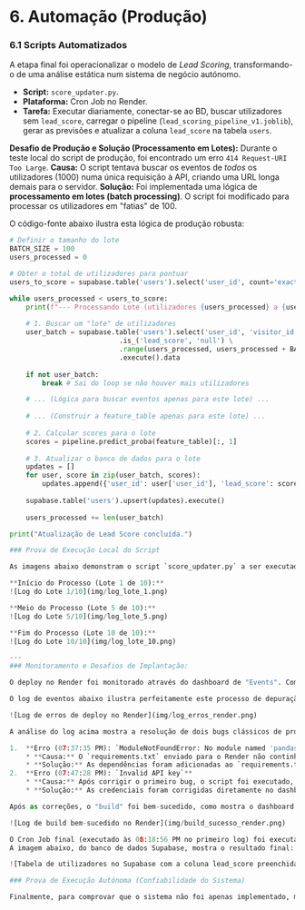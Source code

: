 # 6. Automação (Produção)

### 6.1 Scripts Automatizados
A etapa final foi operacionalizar o modelo de *Lead Scoring*, transformando-o de uma análise estática num sistema de negócio autónomo.

* **Script:** `score_updater.py`.
* **Plataforma:** Cron Job no Render.
* **Tarefa:** Executar diariamente, conectar-se ao BD, buscar utilizadores sem `lead_score`, carregar o pipeline (`lead_scoring_pipeline_v1.joblib`), gerar as previsões e atualizar a coluna `lead_score` na tabela `users`.

**Desafio de Produção e Solução (Processamento em Lotes):**
Durante o teste local do script de produção, foi encontrado um erro `414 Request-URI Too Large`.
 **Causa:** O script tentava buscar os eventos de *todos* os utilizadores (1000) numa única requisição à API, criando uma URL longa demais para o servidor.
 **Solução:** Foi implementada uma lógica de **processamento em lotes (batch processing)**. O script foi modificado para processar os utilizadores em "fatias" de 100.

O código-fonte abaixo ilustra esta lógica de produção robusta:

```python
# Definir o tamanho do lote
BATCH_SIZE = 100
users_processed = 0

# Obter o total de utilizadores para pontuar
users_to_score = supabase.table('users').select('user_id', count='exact').execute().count

while users_processed < users_to_score:
    print(f"--- Processando Lote (utilizadores {users_processed} a {users_processed + BATCH_SIZE}) ---")
    
    # 1. Buscar um "lote" de utilizadores
    user_batch = supabase.table('users').select('user_id', 'visitor_id') \
                           .is_('lead_score', 'null') \
                           .range(users_processed, users_processed + BATCH_SIZE - 1) \
                           .execute().data
    
    if not user_batch:
        break # Sai do loop se não houver mais utilizadores

    # ... (Lógica para buscar eventos apenas para este lote) ...
    
    # ... (Construir a feature_table apenas para este lote) ...
    
    # 2. Calcular scores para o lote
    scores = pipeline.predict_proba(feature_table)[:, 1]
    
    # 3. Atualizar o banco de dados para o lote
    updates = []
    for user, score in zip(user_batch, scores):
        updates.append({'user_id': user['user_id'], 'lead_score': score})
        
    supabase.table('users').upsert(updates).execute()
    
    users_processed += len(user_batch)

print("Atualização de Lead Score concluída.")

### Prova de Execução Local do Script

As imagens abaixo demonstram o script `score_updater.py` a ser executado localmente, validando a lógica de processamento em lotes. O script processa com sucesso os 1.000 utilizadores em 10 lotes separados de 100, evitando sobrecarga do servidor.

**Início do Processo (Lote 1 de 10):**
![Log do Lote 1/10](img/log_lote_1.png)

**Meio do Processo (Lote 5 de 10):**
![Log do Lote 5/10](img/log_lote_5.png)

**Fim do Processo (Lote 10 de 10):**
![Log do Lote 10/10](img/log_lote_10.png)

---
### Monitoramento e Desafios de Implantação:

O deploy no Render foi monitorado através do dashboard de "Events". Como é comum em qualquer processo de deploy do mundo real, o processo revelou bugs de produção que foram diagnosticados e corrigidos metodicamente.

O log de eventos abaixo ilustra perfeitamente este processo de depuração:

![Log de erros de deploy no Render](img/log_erros_render.png)

A análise do log acima mostra a resolução de dois bugs clássicos de produção:

1.  **Erro (07:37:35 PM): `ModuleNotFoundError: No module named 'pandas'`**
    * **Causa:** O `requirements.txt` enviado para o Render não continha as bibliotecas `pandas` e `numpy`.
    * **Solução:** As dependências foram adicionadas ao `requirements.txt` e um novo *commit* foi enviado.
2.  **Erro (07:47:28 PM): `Invalid API key`**
    * **Causa:** Após corrigir o primeiro bug, o script foi executado, mas falhou ao conectar-se ao Supabase. As credenciais (`SUPABASE_KEY`) nas Variáveis de Ambiente do Render estavam incorretas.
    * **Solução:** As credenciais foram corrigidas diretamente no dashboard do Render.

Após as correções, o "build" foi bem-sucedido, como mostra o dashboard do Render:

![Log de build bem-sucedido no Render](img/build_sucesso_render.png)

O Cron Job final (executado às 08:18:56 PM no primeiro log) foi executado com sucesso ("Process completed"), validando que o sistema automatizado estava 100% funcional.
A imagem abaixo, do banco de dados Supabase, mostra o resultado final: a coluna `lead_score` corretamente preenchida pelo script automatizado.

![Tabela de utilizadores no Supabase com a coluna lead_score preenchida](img/resultado_supabase.png)

### Prova de Execução Autónoma (Confiabilidade do Sistema)

Finalmente, para comprovar que o sistema não foi apenas implementado, mas é fiável a longo prazo, o log de eventos do Render abaixo (cron_log_diario.png) mostra o Cron Job a ser executado com sucesso, pontualmente, todos os dias (14, 15 e 16 de Setembro), dias após a implementação original.